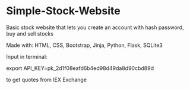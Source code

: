 # Simple-Stock-Website
Basic stock website that lets you create an account with hash password, buy and sell stocks

Made with: HTML, CSS, Bootstrap, Jinja, Python, Flask, SQLite3

Input in terminal:

export API_KEY=pk_2d1f08eafd6b4ed98d49da8d90cbd89d

to get quotes from IEX Exchange
